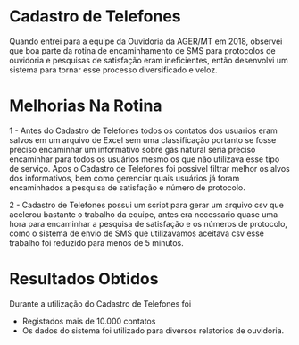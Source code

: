 ﻿# Cadastro de Telefones

Quando entrei para a equipe da Ouvidoria da AGER/MT em 2018, observei que boa parte da rotina de encaminhamento de SMS para protocolos de ouvidoria e pesquisas de satisfação eram ineficientes, então desenvolvi um sistema para tornar esse processo diversificado e veloz. 

# Melhorias Na Rotina

1 - Antes do Cadastro de Telefones todos os contatos dos usuarios eram salvos em um arquivo de Excel sem uma classificação portanto se fosse preciso encaminhar um informativo sobre gás natural seria preciso encaminhar para todos os usuários mesmo os que não utilizava esse tipo de serviço. Apos o Cadastro de Telefones foi possivel filtrar melhor os alvos dos informativos, bem como gerenciar quais usuários já foram encaminhados a pesquisa de satisfação e número de protocolo.

2 - Cadastro de Telefones possui um script para gerar um arquivo csv que acelerou bastante o trabalho da equipe, antes era necessario quase uma hora para encaminhar a pesquisa de satisfação e os números de protocolo, como o sistema de envio de SMS que utilizavamos aceitava csv esse trabalho foi reduzido para menos de 5 minutos.

# Resultados Obtidos 

Durante a utilização do Cadastro de Telefones foi
  * Registados mais de 10.000 contatos
  * Os dados do sistema foi utilizado para diversos relatorios de ouvidoria.

